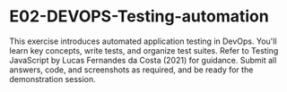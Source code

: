 # E02-DEVOPS-Testing-automation
This exercise introduces automated application testing in DevOps. You'll learn key concepts, write tests, and organize test suites. Refer to Testing JavaScript by Lucas Fernandes da Costa (2021) for guidance. Submit all answers, code, and screenshots as required, and be ready for the demonstration session.
